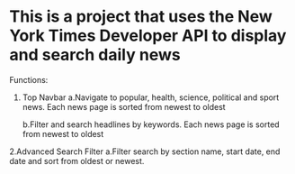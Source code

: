 # This is a project that uses the New York Times Developer API to display and search daily news

Functions:

1. Top Navbar
      a.Navigate to popular, health, science, political and sport news. Each news page is sorted from newest to oldest

      b.Filter and search headlines by keywords. Each news page is sorted from newest to oldest

2.Advanced Search Filter
      a.Filter search by section name, start date, end date and sort from oldest or newest.
